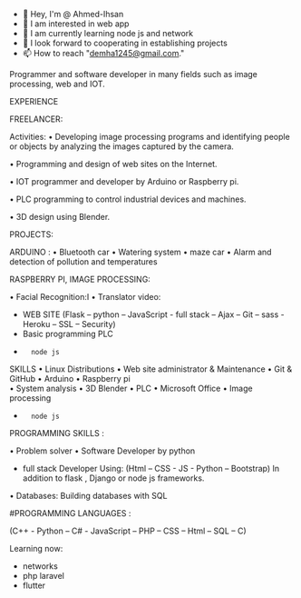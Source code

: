 - 👋 Hey, I'm @ Ahmed-Ihsan
- 👀 I am interested in web app
- 🌱 I am currently learning node js and network
- 💞️ I look forward to cooperating in establishing projects
- 📫 How to reach "demha1245@gmail.com."

Programmer and software developer in many fields such as image processing, web and IOT.

EXPERIENCE 

FREELANCER:

Activities: 
•	Developing image processing programs and identifying people or objects by analyzing the images captured by the camera.

•	Programming and design of web sites on the Internet.

•	IOT programmer and developer by Arduino or Raspberry pi.

•	PLC programming to control industrial devices and machines.

•	3D design using Blender.

PROJECTS:

ARDUINO :
•	Bluetooth car
•	Watering system
•	maze car
•	Alarm and detection of pollution and temperatures	

RASPBERRY PI, IMAGE PROCESSING:

•	Facial Recognition:ا
•	Translator video:
-	WEB SITE
(Flask – python – JavaScript - full stack – Ajax – Git – sass - Heroku – SSL – Security)
-	Basic programming PLC
-       node js	


SKILLS
•	Linux Distributions 
•	Web site administrator & Maintenance
•	Git & GitHub
•	Arduino
•	Raspberry pi	
•	System analysis
•	3D Blender
•	PLC
•	Microsoft Office
•	Image processing
-       node js

PROGRAMMING SKILLS :

•	Problem solver
•	Software Developer by python
- full stack Developer
	Using:
(Html – CSS - JS - Python – Bootstrap) In addition to flask , Django or node js frameworks.

•	Databases: Building databases with SQL

#PROGRAMMING LANGUAGES :

(C++ - Python – C# - JavaScript – PHP – CSS – Html – SQL – C)

Learning now:
- networks 
- php laravel
- flutter


<!---
Ahmed-Ihsan/Ahmed-Ihsan is a ✨ special ✨ repository because its `README.md` (this file) appears on your GitHub profile.
You can click the Preview link to take a look at your changes.
--->
